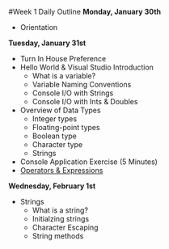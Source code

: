 #Week 1 Daily Outline
**Monday, January 30th**
- Orientation

**Tuesday, January 31st**
- Turn In House Preference
- Hello World & Visual Studio Introduction
  - What is a variable?
  - Variable Naming Conventions
  - Console I/O with Strings
  - Console I/O with Ints & Doubles
- Overview of Data Types
  - Integer types
  - Floating-point types
  - Boolean type
  - Character type
  - Strings
- Console Application Exercise (5 Minutes)
- [Operators & Expressions](https://docs.google.com/presentation/d/1BEdLuG3_ucGoOnatinjJfwA6U18IxHjCrLGvnfWYi7s/edit?usp=sharing)

**Wednesday, February 1st**
- Strings
  - What is a string?
  - Initialzing strings
  - Character Escaping 
  - String methods


